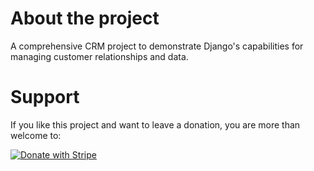 # About the project

A comprehensive CRM project to demonstrate Django's capabilities for managing customer relationships and data.

# Support

If you like this project and want to leave a donation, you are more than welcome to:

[![Donate with Stripe](https://img.shields.io/badge/Donate%20with%20Stripe-6a1b9a?style=for-the-badge&logo=stripe&logoColor=white)](https://donate.stripe.com/28o4hEeFg5mcc3C9AE)

